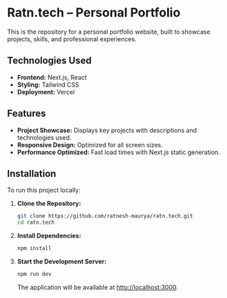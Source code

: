 # Ratn.tech – Personal Portfolio  

This is the repository for a personal portfolio website, built to showcase projects, skills, and professional experiences.  

## Technologies Used  

- **Frontend:** Next.js, React  
- **Styling:** Tailwind CSS  
- **Deployment:** Vercel  

## Features  

- **Project Showcase:** Displays key projects with descriptions and technologies used.  
- **Responsive Design:** Optimized for all screen sizes.  
- **Performance Optimized:** Fast load times with Next.js static generation.  

## Installation  

To run this project locally:  

1. **Clone the Repository:**  

   ```bash
   git clone https://github.com/ratnesh-maurya/ratn.tech.git
   cd ratn.tech
   ```  

2. **Install Dependencies:**  

   ```bash
   npm install
   ```  

3. **Start the Development Server:**  

   ```bash
   npm run dev
   ```  

   The application will be available at [http://localhost:3000](http://localhost:3000).  
